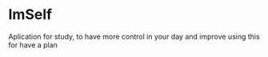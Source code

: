 # ImSelf
Aplication for study, to have more control in your day and improve using this for have a plan 

